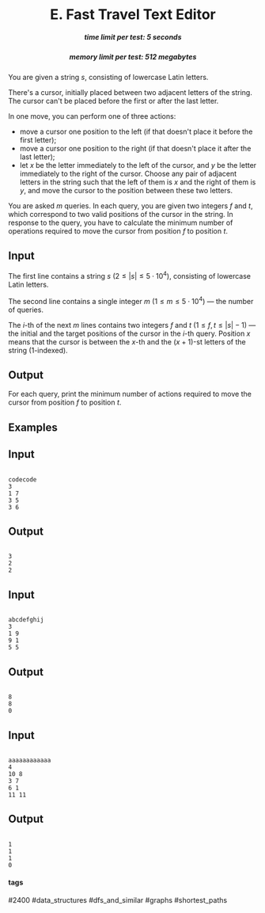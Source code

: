 <h1 style='text-align: center;'> E. Fast Travel Text Editor</h1>

<h5 style='text-align: center;'>time limit per test: 5 seconds</h5>
<h5 style='text-align: center;'>memory limit per test: 512 megabytes</h5>

You are given a string $s$, consisting of lowercase Latin letters.

There's a cursor, initially placed between two adjacent letters of the string. The cursor can't be placed before the first or after the last letter.

In one move, you can perform one of three actions: 

* move a cursor one position to the left (if that doesn't place it before the first letter);
* move a cursor one position to the right (if that doesn't place it after the last letter);
* let $x$ be the letter immediately to the left of the cursor, and $y$ be the letter immediately to the right of the cursor. Choose any pair of adjacent letters in the string such that the left of them is $x$ and the right of them is $y$, and move the cursor to the position between these two letters.

You are asked $m$ queries. In each query, you are given two integers $f$ and $t$, which correspond to two valid positions of the cursor in the string. In response to the query, you have to calculate the minimum number of operations required to move the cursor from position $f$ to position $t$.

## Input

The first line contains a string $s$ ($2 \le |s| \le 5 \cdot 10^4$), consisting of lowercase Latin letters.

The second line contains a single integer $m$ ($1 \le m \le 5 \cdot 10^4$) — the number of queries.

The $i$-th of the next $m$ lines contains two integers $f$ and $t$ ($1 \le f, t \le |s| - 1$) — the initial and the target positions of the cursor in the $i$-th query. Position $x$ means that the cursor is between the $x$-th and the $(x+1)$-st letters of the string ($1$-indexed).

## Output

For each query, print the minimum number of actions required to move the cursor from position $f$ to position $t$.

## Examples

## Input


```

codecode
3
1 7
3 5
3 6

```
## Output


```

3
2
2

```
## Input


```

abcdefghij
3
1 9
9 1
5 5

```
## Output


```

8
8
0

```
## Input


```

aaaaaaaaaaaa
4
10 8
3 7
6 1
11 11

```
## Output


```

1
1
1
0

```


#### tags 

#2400 #data_structures #dfs_and_similar #graphs #shortest_paths 